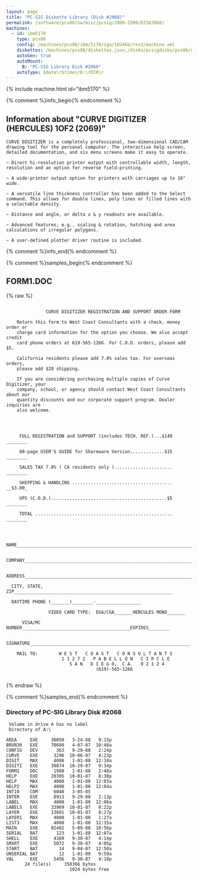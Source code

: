 ```yaml
---
layout: page
title: "PC-SIG Diskette Library (Disk #2068)"
permalink: /software/pcx86/sw/misc/pcsig/2000-2999/DISK2068/
machines:
  - id: ibm5170
    type: pcx86
    config: /machines/pcx86/ibm/5170/cga/1024kb/rev3/machine.xml
    diskettes: /machines/pcx86/diskettes.json,/disks/pcsigdisks/pcx86/diskettes.json
    autoGen: true
    autoMount:
      B: "PC-SIG Library Disk #2068"
    autoType: $date\r$time\rB:\rDIR\r
---
```


{% include machine.html id="ibm5170" %}

{% comment %}info_begin{% endcomment %}

## Information about "CURVE DIGITIZER (HERCULES) 1OF2 (2069)"

    CURVE DIGITIZER is a completely professional, two-dimensional CAD/CAM
    drawing tool for the personal computer. The interactive help screen,
    detailed documentation, and six menu screens make it easy to operate.
    
    ~ Direct hi-resolution printer output with controllable width, length,
    resolution and an option for reverse field-printing.
    
    ~ A wide-printer output option for printers with carriages up to 16"
    wide.
    
    ~ A versatile line thickness controller has been added to the Select
    command. This allows for double lines, poly lines or filled lines with
    a selectable density.
    
    ~ Distance and angle, or delta x & y readouts are available.
    
    ~ Advanced features; e.g., scaling & rotation, hatching and area
    calculations of irregular polygons.
    
    ~ A user-defined plotter driver routine is included.
{% comment %}info_end{% endcomment %}

{% comment %}samples_begin{% endcomment %}

## FORM1.DOC

{% raw %}
```

               CURVE DIGITIZER REGISTRATION AND SUPPORT ORDER FORM

    Return this form to West Coast Consultants with a check, money order or
    charge card information for the option you choose. We also accept credit
    card phone orders at 619-565-1266. For C.O.D. orders, please add $5.

    California residents please add 7.0% sales tax. For overseas orders,
    please add $20 shipping.

    If you are considering purchasing multiple copies of Curve Digitizer, your
    company, school, or agency should contact West Coast Consultants about our
    quantity discounts and our corporate support program. Dealer inquiries are
    also welcome.




	 FULL REGISTRATION and SUPPORT (includes TECH. REF.)...$149 ________

	 80-page USER'S GUIDE for Shareware Version.............$15 ________

	 SALES TAX 7.0% ( CA residents only )...................... ________

	 SHIPPING & HANDLING ...................................... __$3.00_

	 UPS (C.O.D.)............................................$5 ________
        
	 TOTAL .................................................... ________



  NAME________________________________________________________________________

  COMPANY_____________________________________________________________________

  ADDRESS_____________________________________________________________________

  CITY, STATE, ZIP____________________________________________________________

  DAYTIME PHONE (_______)________-_________________

                VIDEO CARD TYPE:  EGA/CGA_______HERCULES MONO_______

      VISA/MC NUMBER_________________________________________EXPIRES________

      SIGNATURE_____________________________________________________________

    MAIL TO:        W E S T   C O A S T   C O N S U L T A N T S
                     1 1 2 7 2   P A B E L L O N   C I R C L E
                        S A N   D I E G O,  C A.   9 2 1 2 4
                                  (619)-565-1266
  

```
{% endraw %}

{% comment %}samples_end{% endcomment %}

### Directory of PC-SIG Library Disk #2068

     Volume in drive A has no label
     Directory of A:\

    AREA     EXE     30050   3-24-88   9:15p
    BRUN30   EXE     70680   4-07-87  10:48a
    CONFIG   DEV       363   9-29-88   2:24p
    CURVE    EXE      3296  10-06-87   4:23p
    DIGIT    MAX      4008   1-01-80  12:10a
    DIGITI   EXE     39874  10-29-87   9:34p
    FORM1    DOC      1988   1-01-80   2:48a
    HELP     EXE     20305  10-01-87   8:30p
    HELP     MAX      4008   1-01-80  12:03a
    HELP2    MAX      4008   1-01-80  12:04a
    INT10    COM      6040   3-05-85
    INTER    EXE      8913   9-29-88   2:13p
    LABEL    MAX      4008   1-01-80  12:06a
    LABELS   EXE     33969  10-01-87   8:22p
    LAYER    EXE     13601  10-01-87   8:27p
    LAYER1   MAX      4008   1-01-80   1:27a
    LIST3    MAX      4008   1-01-80  12:35a
    MAIN     EXE     82402   5-09-88  10:56p
    SERIAL   BAT       123   1-01-80  12:07a
    SHELL    EXE      4160   9-30-87   4:14p
    SMXRT    EXE      5072   9-30-87   4:05p
    START    BAT        14   9-04-87  12:50a
    UNSERIAL BAT        12   1-01-80   9:59a
    VAL      EXE      5456   9-30-87   4:18p
           24 file(s)     350366 bytes
                            1024 bytes free
